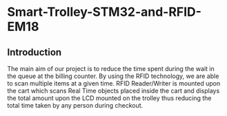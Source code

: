 # Smart-Trolley-STM32-and-RFID-EM18

## Introduction 
The main aim of our project is to reduce the time spent during the wait in the queue at the billing counter. By using the RFID technology, we are able to scan multiple items at a given time. RFID Reader/Writer is mounted upon the cart which scans Real Time objects placed inside the cart and displays the total amount upon the LCD mounted on the trolley thus reducing the total time taken by any person during checkout.

